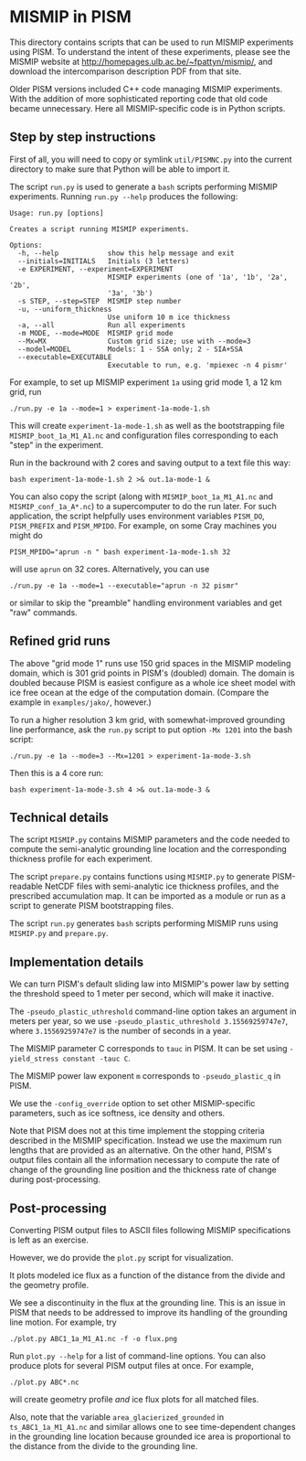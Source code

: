 MISMIP in PISM
==============

This directory contains scripts that can be used to run MISMIP experiments using PISM.  To understand the intent of these experiments, please see the MISMIP website at http://homepages.ulb.ac.be/~fpattyn/mismip/, and download the intercomparison description PDF from that site.

Older PISM versions included C++ code managing MISMIP experiments. With the addition of more sophisticated reporting code that old code became unnecessary.  Here all MISMIP-specific code is in Python scripts.

Step by step instructions
-------------------------

First of all, you will need to copy or symlink `util/PISMNC.py` into the
current directory to make sure that Python will be able to import it.

The script `run.py` is used to generate a `bash` scripts performing MISMIP
experiments.  Running `run.py --help` produces the following:

    Usage: run.py [options]

    Creates a script running MISMIP experiments.

    Options:
      -h, --help            show this help message and exit
      --initials=INITIALS   Initials (3 letters)
      -e EXPERIMENT, --experiment=EXPERIMENT
                            MISMIP experiments (one of '1a', '1b', '2a', '2b',
                            '3a', '3b')
      -s STEP, --step=STEP  MISMIP step number
      -u, --uniform_thickness
                            Use uniform 10 m ice thickness
      -a, --all             Run all experiments
      -m MODE, --mode=MODE  MISMIP grid mode
      --Mx=MX               Custom grid size; use with --mode=3
      --model=MODEL         Models: 1 - SSA only; 2 - SIA+SSA
      --executable=EXECUTABLE
                            Executable to run, e.g. 'mpiexec -n 4 pismr'

For example, to set up MISMIP experiment `1a` using grid mode 1, a 12 km grid, run

    ./run.py -e 1a --mode=1 > experiment-1a-mode-1.sh

This will create `experiment-1a-mode-1.sh` as well as the bootstrapping file
`MISMIP_boot_1a_M1_A1.nc` and configuration files corresponding to each "step"
in the experiment.

Run in the backround with 2 cores and saving output to a text file this way:

    bash experiment-1a-mode-1.sh 2 >& out.1a-mode-1 &

You can also copy the script (along with
`MISMIP_boot_1a_M1_A1.nc` and `MISMIP_conf_1a_A*.nc`) to a supercomputer to
do the run later.  For such application, the script helpfully uses environment variables `PISM_DO`,
`PISM_PREFIX` and `PISM_MPIDO`. For example, on some Cray machines you might do

    PISM_MPIDO="aprun -n " bash experiment-1a-mode-1.sh 32

will use `aprun` on 32 cores.  Alternatively, you can use

    ./run.py -e 1a --mode=1 --executable="aprun -n 32 pismr"

or similar to skip the "preamble" handling environment variables and get "raw"
commands.


Refined grid runs
-----------------

The above "grid mode 1" runs use 150 grid spaces in the MISMIP modeling domain,
which is 301 grid points in PISM's (doubled) domain.  The domain is doubled because
PISM is easiest configure as a whole ice sheet model with ice free ocean at the
edge of the computation domain.  (Compare the example in `examples/jako/`, however.)

To run a higher resolution 3 km grid, with somewhat-improved grounding line 
performance, ask the `run.py` script to put option `-Mx 1201` into the bash
script:

    ./run.py -e 1a --mode=3 --Mx=1201 > experiment-1a-mode-3.sh

Then this is a 4 core run:

    bash experiment-1a-mode-3.sh 4 >& out.1a-mode-3 &


Technical details
-----------------

The script `MISMIP.py` contains MISMIP parameters and the code needed to
compute the semi-analytic grounding line location and the corresponding
thickness profile for each experiment.

The script `prepare.py` contains functions using `MISMIP.py` to generate
PISM-readable NetCDF files with semi-analytic ice thickness profiles, and
the prescribed accumulation map. It can be imported as a module or run
as a script to generate PISM bootstrapping files.

The script `run.py` generates `bash` scripts performing MISMIP runs using
`MISMIP.py` and `prepare.py`.

Implementation details
----------------------

We can turn PISM's default sliding law into MISMIP's power law by setting the
threshold speed to 1 meter per second, which will make it inactive.

The `-pseudo_plastic_uthreshold` command-line option takes an argument in meters per year, so we use `-pseudo_plastic_uthreshold 3.15569259747e7`, where `3.15569259747e7` is the number of seconds in a year.

The MISMIP parameter C corresponds to `tauc` in PISM. It can be set using `-yield_stress constant -tauc C`.

The MISMIP power law exponent `m` corresponds to `-pseudo_plastic_q` in PISM.

We use the `-config_override` option to set other MISMIP-specific parameters, such as ice softness, ice density and others.

Note that PISM does not at this time implement the stopping criteria described in the MISMIP specification.  Instead we use the maximum run lengths that are provided as an alternative. On the other hand, PISM's output files contain all the information necessary to compute the rate of change of the grounding line position and the thickness rate of change during post-processing.

Post-processing
---------------

Converting PISM output files to ASCII files following MISMIP
specifications is left as an exercise.

However, we do provide the `plot.py` script for visualization.

It plots modeled ice flux as a function of the distance from the divide and the geometry profile.

We see a discontinuity in the flux at the grounding
line. This is an issue in PISM that needs to be addressed to improve its
handling of the grounding line motion. For example, try

    ./plot.py ABC1_1a_M1_A1.nc -f -o flux.png

Run `plot.py --help` for a list of command-line options. You can also produce plots for several PISM output files at once. For example,

    ./plot.py ABC*.nc

will create geometry profile *and* ice flux plots for all matched files.

Also, note that the variable `area_glacierized_grounded` in `ts_ABC1_1a_M1_A1.nc` and similar
allows one to see time-dependent changes in the grounding line location
because grounded ice area is proportional to the distance from the divide to the
grounding line.
